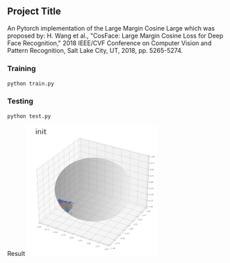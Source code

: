 ## Project Title

An Pytorch implementation of the Large Margin Cosine Large which was proposed by: H. Wang et al., "CosFace: Large Margin Cosine Loss for Deep Face Recognition," 2018 IEEE/CVF Conference on Computer Vision and Pattern Recognition, Salt Lake City, UT, 2018, pp. 5265-5274.
### Training
```
python train.py
```
<!-- Loss during training process

![Image description](output/loss.png) -->

### Testing
```
python test.py
```
Result
![Image description](output/result.gif)
